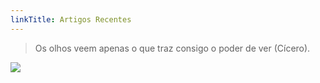 ```yaml
---
linkTitle: Artigos Recentes
---
```


> Os olhos veem apenas o que traz consigo o poder de ver (Cícero).

![](/images/filosofia.png)